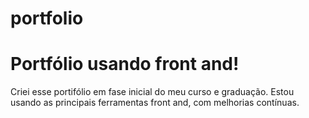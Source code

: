 # portfolio
# Portfólio usando front and!
Criei esse portifólio em fase inicial do meu curso e graduação. Estou usando as principais ferramentas front and, com melhorias contínuas.